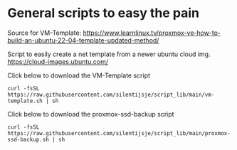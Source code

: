 # General scripts to easy the pain

Source for VM-Template: https://www.learnlinux.tv/proxmox-ve-how-to-build-an-ubuntu-22-04-template-updated-method/

Script to easily create a net template from a newer ubuntu cloud img.
https://cloud-images.ubuntu.com/

Click below to download the VM-Template script
```
curl -fsSL https://raw.githubusercontent.com/silentijsje/script_lib/main/vm-template.sh | sh
```

Click below to download the proxmox-ssd-backup script
```
curl -fsSL https://raw.githubusercontent.com/silentijsje/script_lib/main/proxmox-ssd-backup.sh | sh
```
